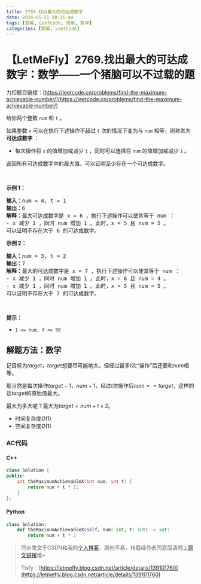 ```yaml
---
title: 2769.找出最大的可达成数字
date: 2024-05-21 20:36:44
tags: [题解, LeetCode, 简单, 数学]
categories: [题解, LeetCode]
---
```


# 【LetMeFly】2769.找出最大的可达成数字：数学——一个猪脑可以不过载的题

力扣题目链接：[https://leetcode.cn/problems/find-the-maximum-achievable-number/](https://leetcode.cn/problems/find-the-maximum-achievable-number/)

<p>给你两个整数 <code>num</code> 和 <code>t</code> 。</p>

<p>如果整数 <code>x</code> 可以在执行下述操作不超过 <code>t</code> 次的情况下变为与 <code>num</code> 相等，则称其为 <strong>可达成数字</strong> ：</p>

<ul>
	<li>每次操作将 <code>x</code> 的值增加或减少 <code>1</code> ，同时可以选择将 <code>num</code> 的值增加或减少 <code>1</code> 。</li>
</ul>

<p>返回所有可达成数字中的最大值。可以证明至少存在一个可达成数字。</p>

<p>&nbsp;</p>

<p><strong>示例 1：</strong></p>

<pre><strong>输入：</strong>num = 4, t = 1
<strong>输出：</strong>6
<strong>解释：</strong>最大可达成数字是 x = 6 ，执行下述操作可以使其等于 num ：
- x 减少 1 ，同时 num 增加 1 。此时，x = 5 且 num = 5 。 
可以证明不存在大于 6 的可达成数字。
</pre>

<p><strong>示例 2：</strong></p>

<pre><strong>输入：</strong>num = 3, t = 2
<strong>输出：</strong>7
<strong>解释：</strong>最大的可达成数字是 x = 7 ，执行下述操作可以使其等于 num ：
- x 减少 1 ，同时 num 增加 1 。此时，x = 6 且 num = 4 。 
- x 减少 1 ，同时 num 增加 1 。此时，x = 5 且 num = 5 。 
可以证明不存在大于 7 的可达成数字。
</pre>

<p>&nbsp;</p>

<p><strong>提示：</strong></p>

<ul>
	<li><code>1 &lt;= num, t&nbsp;&lt;= 50</code></li>
</ul>


    
## 解题方法：数学

记目标为$target$，$target$想要尽可能地大，但经过最多$t$次“操作”后还要和$num$相等。

那当然是每次操作$target-1$，$num+1$，经过$t$次操作后$num==target$，这样的话$target$的原始值最大。

最大为多大呢？最大为$target=num+t\times2$。

+ 时间复杂度$O(1)$
+ 空间复杂度$O(1)$

### AC代码

#### C++

```cpp
class Solution {
public:
    int theMaximumAchievableX(int num, int t) {
        return num + t * 2;
    }
};
```

#### Python

```python
class Solution:
    def theMaximumAchievableX(self, num: int, t: int) -> int:
        return num + t * 2
```

> 同步发文于CSDN和我的[个人博客](https://blog.letmefly.xyz/)，原创不易，转载经作者同意后请附上[原文链接](https://blog.letmefly.xyz/2024/05/21/LeetCode%202769.%E6%89%BE%E5%87%BA%E6%9C%80%E5%A4%A7%E7%9A%84%E5%8F%AF%E8%BE%BE%E6%88%90%E6%95%B0%E5%AD%97/)哦~
>
> Tisfy：[https://letmefly.blog.csdn.net/article/details/139101760](https://letmefly.blog.csdn.net/article/details/139101760)
